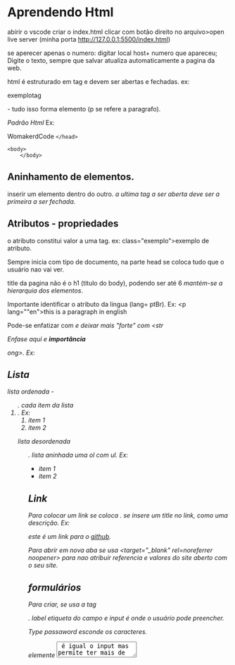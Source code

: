 # Aprendendo Html
abirir o vscode
criar o index.html 
clicar com botão direito no arquivo>open live server (minha porta http://127.0.0.1:5500/index.html)

se aperecer apenas o numero:
digitar local host+ numero que apareceu;
Digite o texto, sempre que salvar atualiza automaticamente a pagina da web.

html é estruturado em tag e devem ser abertas e fechadas.
ex: <p> exemplotag </p> - tudo isso forma elemento (p se refere a paragrafo).

*Padrão Html*
Ex: <!DOCTYPE html>
<html lang="pt-BR">
    <head>
        <meta charset="utf-8>"
        <title> WomakerdCode</title>
        <meta name=""author" content="Sarah Affonco">
        <meta name="description" content="Aula sobre HTML5 e CSS3 -WoMakersCode"

    </head>

    <body>
        </body>
</html>

## Aninhamento de elementos.
inserir um elemento dentro do outro. *a ultima tag a ser aberta deve ser a primeira a ser fechada*.

## Atributos - propriedades 
o atributo constitui valor a uma tag.
ex: class="exemplo">exemplo de atributo.

Sempre inicia com tipo de documento, na parte head se coloca tudo que o usuário nao vai ver.

title da pagina não é o h1 (titulo do body), podendo ser até 6 *mantém-se a hierarquia dos elementos*.

Importante identificar o atributo da lingua (lang= ptBr).
Ex:     <p lang=""en">this is a paragraph in english</p>

Pode-se enfatizar com <em> e deixar mais "forte" com <str<p> Enfase <em> aqui </em> e <strong> importância</strong></p>ong>.
Ex: 

## Lista
lista ordenada - <ol>.
cada item da lista <li>.
Ex:  <ol>
            <li> item 1 </li>
            <li> item 2</li>
        </ol>

lista desordenada <ul>.
lista aninhada uma ol com ul.
Ex: <ul>
            <li> item 1
            <li> item 2</li>
            </li>
        </ul>

## Link 
Para colocar um link se coloca <a href="endereço"> </a>.
se insere um title no link, como uma descrição.
Ex: <p> este é um link para o <a href="https://github.com/sarahaffonco" tittle="github da desenvolvedora"
     target="_blank" rel="noreferrer noopener"> github</a>.</p>

Para abrir em nova aba se usa <target="_blank" rel=noreferrer noopener> para nao atribuir referencia e valores do site aberto com o seu site.

## formulários
Para criar, se usa a tag <form>.
*label etiqueta do campo e input é onde o usuário pode preencher*.

Type passaword esconde os caracteres.

elemente <textarea> é igual o input mas permite ter mais de uma linha.

Ex:<form>
            <div>
                <label for="nome">Nome:</label>
                <input type="text" id="nome" placeholder ="digite seu nome">
            </div>

             <div>
                <label for="mensagem">Mensagem:</label>
                <textarea id="mensagem">Mensagem pronta</textarea> 
            </div>


o atributo for indica valor/referencia a um elemento

o atributo placeholder dá a sugestão para o usuário

## Botão 
tag <button>, se *submit* ele envia a msg e limpa os campos
Ex: <div>
                <button type="submit"> Enviar Mensagem</button>
            </div>
            

## Tags
Tag Img (imagem), geralmente conjunto com o tributo src que diz onde a imagem está, a imagem tambem permite title (para legendar ao passar o mouse)

figcaption quando precisamos da legenda na tag figure

Ex: <img src="imagem/people.png" alt="criança negra com a mao na boca">
            
            <figure>
                <figurecaption> Bebe negro com a mão na boca e pijama azul</figurecaption>
            </figure>


## Tabela
tag table para criar tabela
tag td para colunas 
tag tr para linhas
tag caption para dar nome a tabela

Ex: <table>
                    <caption>Datas de Aniversário</caption>

                    <tr>
                        <td>Nome</td>
                        <td>Idade</td>
                        <td>Aniversário</td>
                    </tr>

                <tr>
                    <td>Sarah</td>
                    <td>28</td>
                    <td>12/94</td>
                </tr>
                </table>

## Tags comuns
<header> indica que o conteudo esta dentro do cabeçalho, geralmente tem logo, menu de navegação e deve ficar no body.
Ex:  <header> Cabeçalho </header>

<main> conteudo principal, nao pode estar dentro de uma tag article, assaid, footer, reader ou nave e só deve ter uma tag main.
Ex:<main> conteudo principal</main>

<footer> o rodapé do site, geralmente direitos autorais e autor.
Ex: <footer>rodapé</footer>

<nav> links de navegação
Ex:  <nav> 
        <ul>
            <li><a href=#>página inicial</a></li>
            <li><a href=#>sobre</a></li>
            <li><a href=#>contato</a></li>
        </ul>
    </nav> 

<aside> conteudo relacionado ao main.
Ex: <aside> COnteudo referente ao main</aside>

<article> geralmente utilizado em blog.
Ex:  <article>
            <h3> Um artigo do site</h3>
            <p> esse artigo é um teste</p>
        </article>

<section> apresenta uma seção (precisa ter um alemento de cabeçalho).
Ex:<section> essa seção é boa</section>

<div> <span> tag generica, sem valor semântico mas agrupa elementos e estiliza a página.
Ex:  <span> 
            <p>utilizando em textos</p>
        </span>

## Gerenciamento de foco - acessibilidade
Caso queira, a parte visivel do foco deve ser estilizada e nao retirada
<tabindex> informa a ordem de foco (navegação por teclado) dos elementos da página
<tabindex="1">primeiro elemento a ser focado

<tabindex="0"> todos elementos, automaticamente

### semântica
usar o código como foi criado, um código limpo facilita uso em app móvel, deixa o site entre melhores resultados no mec. de busca.

o que devemos fazer? manter a estrutura, layout consistente, de maneira clara e objetiva 

html - estrutura
css - estilização

## wai-aria -accessible rich internet applications
São especificação do w3c para melhorar a acessibilidade.
Regras:
- Preferencia para utilizar os elementos semânticos;
- Não alterar a semantica padrão do elemento;
- Não se oculta elementos interativos e devem ter a semantica correta;
- Textos interativos devem ser descritivos;
- Todos elementos interativos devem poder ser utilizados atravéd do teclado;
- Não esquecer que usuario pode acessar o site de qualquer dispositivos.

ARIA roles - funções:
Utilizamos para indicar o que elemento faz, não seja redundante!
ex: <form role="search"></form>
<nac role="navigation"></nav> - redundante
*existe um site com todos aria roles*

Aria properties - propriedades:
utilizado para adicionar semântica nos elementos que não a tem por padrão
Utilizamos atributos com prefixo "aria".
ex: <button aria-haspopup="true"></button>

Aria States - estados:
Utilizado quando desejamos informar a condição atual dos elementos 
Utilizamos aria-.
ex: <input type-"checkbox aria-selected="true">

Para testar, se usa leitores de tela.
Pode-se instalar pllugins para medir o nivel de acessibilidade ou sites que verificam.






